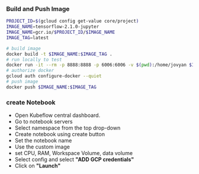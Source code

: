 ### Build and Push Image

```bash
PROJECT_ID=$(gcloud config get-value core/project)
IMAGE_NAME=tensorflow-2.1.0-jupyter
IMAGE_NAME=gcr.io/$PROJECT_ID/$IMAGE_NAME
IMAGE_TAG=latest

# build image
docker build -t $IMAGE_NAME:$IMAGE_TAG .
# run locally to test
docker run -it --rm -p 8888:8888 -p 6006:6006 -v $(pwd):/home/jovyan $IMAGE_NAME:$IMAGE_TAG
# authorize docker
gcloud auth configure-docker --quiet
# push image
docker push $IMAGE_NAME:$IMAGE_TAG
```

### create Notebook

- Open Kubeflow central dashboard.
- Go to notebook servers
- Select namespace from the top drop-down
- Create notebook using create button
- Set the notebook name
- Use the custom image 
- set CPU, RAM, Workspace Volume, data volume
- Select config and select **"ADD GCP credentials"**
- Click on **"Launch"**



